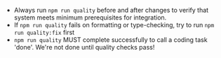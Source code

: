 - Always run `npm run quality` before and after changes to verify that system meets minimum prerequisites for integration.
- If `npm run quality` fails on formatting or type-checking, try to run `npm run quality:fix` first
- `npm run quality` MUST complete successfully to call a coding task 'done'. We're not done until quality checks pass!
